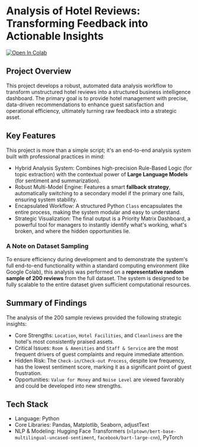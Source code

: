 # Analysis of Hotel Reviews: Transforming Feedback into Actionable Insights
[![Open In Colab](https://colab.research.google.com/assets/colab-badge.svg)](https://colab.research.google.com/drive/1kYDVg4gwzbVx9lz-AW8v8Hw431ShcIYO?usp=sharing)

## Project Overview

This project develops a robust, automated data analysis workflow to transform unstructured hotel reviews into a structured business intelligence dashboard. The primary goal is to provide hotel management with precise, data-driven recommendations to enhance guest satisfaction and operational efficiency, ultimately turning raw feedback into a strategic asset.

## Key Features

This project is more than a simple script; it's an end-to-end analysis system built with professional practices in mind:

* Hybrid Analysis System: Combines high-precision Rule-Based Logic (for topic extraction) with the contextual power of **Large Language Models** (for sentiment and summarization).
* Robust Multi-Model Engine: Features a smart **fallback strategy**, automatically switching to a secondary model if the primary one fails, ensuring system stability.
* Encapsulated Workflow: A structured Python `Class` encapsulates the entire process, making the system modular and easy to understand.
* Strategic Visualization: The final output is a Priority Matrix Dashboard, a powerful tool for managers to instantly identify what's working, what's broken, and where the hidden opportunities lie.


### A Note on Dataset Sampling

To ensure efficiency during development and to demonstrate the system's full end-to-end functionality within a standard computing environment (like Google Colab), this analysis was performed on a **representative random sample of 200 reviews** from the full dataset. The system is designed to be fully scalable to the entire dataset given sufficient computational resources.


## Summary of Findings

The analysis of the 200 sample reviews provided the following strategic insights:

* Core Strengths: `Location`, `Hotel Facilities`, and `Cleanliness` are the hotel's most consistently praised assets.
* Critical Issues: `Room & Amenities` and `Staff & Service` are the most frequent drivers of guest complaints and require immediate attention.
* Hidden Risk: The `Check-in/Check-out Process`, despite low frequency, has the lowest sentiment score, marking it as a significant point of guest frustration.
* Opportunities: `Value for Money` and `Noise Level` are viewed favorably and could be developed into new strengths.


## Tech Stack

* Language: Python
* Core Libraries: Pandas, Matplotlib, Seaborn, adjustText
* NLP & Modeling: Hugging Face Transformers (`nlptown/bert-base-multilingual-uncased-sentiment`, `facebook/bart-large-cnn`), PyTorch

